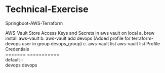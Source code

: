 # Technical-Exercise
Springboot-AWS-Terraform

AWS-Vault
Store Access Keys and Secrets in aws vault on local
  a. brew install aws-vault
  b. aws-vault add devops (Added profile for terraform-devops user in group devops_group)
  c. aws-vault list 
aws-vault list
Profile                  Credentials                                  
=======                  ===========                   
default                  -                                                  
devops                   devops              
  

